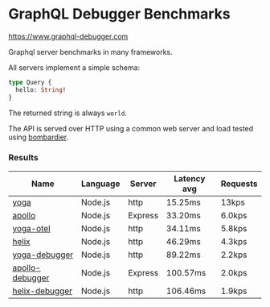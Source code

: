 <!-- README.md is generated from README.ecr, do not edit -->

# GraphQL Debugger Benchmarks

https://www.graphql-debugger.com

Graphql server benchmarks in many frameworks.

All servers implement a simple schema:

```graphql
type Query {
  hello: String!
}
```

The returned string is always `world`.

The API is served over HTTP using a common web server and load tested using [bombardier](https://github.com/codesenberg/bombardier).

### Results

| Name                          | Language      | Server          | Latency avg      | Requests      |
| ----------------------------  | ------------- | --------------- | ---------------- | ------------- |
| [yoga](https://github.com/dotansimha/graphql-yoga) | Node.js | http | 15.25ms | 13kps |
| [apollo](https://github.com/apollographql/apollo-server) | Node.js | Express | 33.20ms | 6.0kps |
| [yoga-otel](https://github.com/open-telemetry/opentelemetry-js/) | Node.js | http | 34.11ms | 5.8kps |
| [helix](https://github.com/contra/graphql-helix) | Node.js | http | 46.29ms | 4.3kps |
| [yoga-debugger](https://graphql-debugger.com/docs/plugins/yoga) | Node.js | http | 89.22ms | 2.2kps |
| [apollo-debugger](https://graphql-debugger.com/docs/plugins/apollo) | Node.js | Express | 100.57ms | 2.0kps |
| [helix-debugger](https://github.com/rocket-connect/graphql-debugger) | Node.js | http | 106.46ms | 1.9kps |
